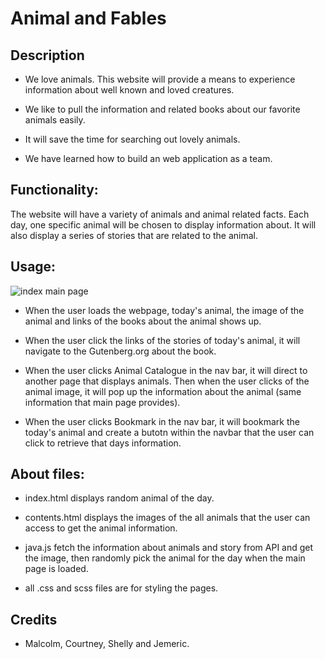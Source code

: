 # Animal and Fables

## Description  

- We love animals. This website will provide a means to experience information about well known and loved creatures.  

- We like to pull the information and related books about our favorite animals easily.

- It will save the time for searching out lovely animals.

- We have learned how to build an web application as a team.


## Functionality:  

The website will have a variety of animals and animal related facts. Each day, one specific animal will be chosen to display information about. It will also display a series of stories that are related to the animal.  


## Usage: 

![index main page](<Assets/Images/index screenshot.png>)


- When the user loads the webpage, today's animal, the image of the animal and links of the books about the animal shows up.

- When the user click the links of the stories of today's animal, it will navigate to the Gutenberg.org about the book.  

- When the user clicks Animal Catalogue in the nav bar, it will direct to another page that displays animals. Then when the user clicks of the animal image, it will pop up the information about the animal (same information that main page provides). 

- When the user clicks Bookmark in the nav bar, it will bookmark the today's animal and create a butotn within the navbar that the user can click to retrieve that days information. 


## About files:

- index.html displays random animal of the day.

- contents.html displays the images of the all animals that the user can access to get the animal information.

- java.js fetch the information about animals and story from API and get the image, then randomly pick the animal for the day when the main page is loaded.

- all .css and scss files are for styling the pages.

## Credits
- Malcolm, Courtney, Shelly and Jemeric.
